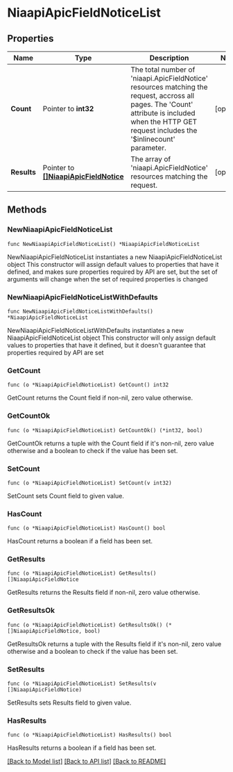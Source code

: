 # NiaapiApicFieldNoticeList

## Properties

Name | Type | Description | Notes
------------ | ------------- | ------------- | -------------
**Count** | Pointer to **int32** | The total number of &#39;niaapi.ApicFieldNotice&#39; resources matching the request, accross all pages. The &#39;Count&#39; attribute is included when the HTTP GET request includes the &#39;$inlinecount&#39; parameter. | [optional] 
**Results** | Pointer to [**[]NiaapiApicFieldNotice**](niaapi.ApicFieldNotice.md) | The array of &#39;niaapi.ApicFieldNotice&#39; resources matching the request. | [optional] 

## Methods

### NewNiaapiApicFieldNoticeList

`func NewNiaapiApicFieldNoticeList() *NiaapiApicFieldNoticeList`

NewNiaapiApicFieldNoticeList instantiates a new NiaapiApicFieldNoticeList object
This constructor will assign default values to properties that have it defined,
and makes sure properties required by API are set, but the set of arguments
will change when the set of required properties is changed

### NewNiaapiApicFieldNoticeListWithDefaults

`func NewNiaapiApicFieldNoticeListWithDefaults() *NiaapiApicFieldNoticeList`

NewNiaapiApicFieldNoticeListWithDefaults instantiates a new NiaapiApicFieldNoticeList object
This constructor will only assign default values to properties that have it defined,
but it doesn't guarantee that properties required by API are set

### GetCount

`func (o *NiaapiApicFieldNoticeList) GetCount() int32`

GetCount returns the Count field if non-nil, zero value otherwise.

### GetCountOk

`func (o *NiaapiApicFieldNoticeList) GetCountOk() (*int32, bool)`

GetCountOk returns a tuple with the Count field if it's non-nil, zero value otherwise
and a boolean to check if the value has been set.

### SetCount

`func (o *NiaapiApicFieldNoticeList) SetCount(v int32)`

SetCount sets Count field to given value.

### HasCount

`func (o *NiaapiApicFieldNoticeList) HasCount() bool`

HasCount returns a boolean if a field has been set.

### GetResults

`func (o *NiaapiApicFieldNoticeList) GetResults() []NiaapiApicFieldNotice`

GetResults returns the Results field if non-nil, zero value otherwise.

### GetResultsOk

`func (o *NiaapiApicFieldNoticeList) GetResultsOk() (*[]NiaapiApicFieldNotice, bool)`

GetResultsOk returns a tuple with the Results field if it's non-nil, zero value otherwise
and a boolean to check if the value has been set.

### SetResults

`func (o *NiaapiApicFieldNoticeList) SetResults(v []NiaapiApicFieldNotice)`

SetResults sets Results field to given value.

### HasResults

`func (o *NiaapiApicFieldNoticeList) HasResults() bool`

HasResults returns a boolean if a field has been set.


[[Back to Model list]](../README.md#documentation-for-models) [[Back to API list]](../README.md#documentation-for-api-endpoints) [[Back to README]](../README.md)


